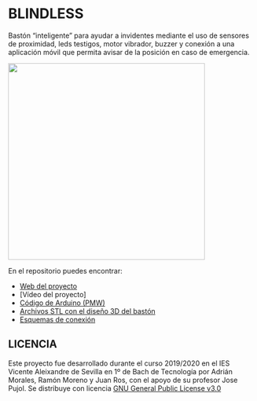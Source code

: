 # BLINDLESS
Bastón “inteligente” para ayudar a invidentes mediante el uso de sensores de proximidad, leds testigos, motor vibrador, buzzer y conexión a una aplicación móvil que permita avisar de la posición en caso de emergencia.

<img src="Imágenes/Ciego icono.png" width="400" align="center"> 

En el repositorio puedes encontrar:
- [Web del proyecto](https://sites.google.com/iesvaleix.com/blindless)
- [Vídeo del proyecto]
- [Código de Arduino (PMW)](https://github.com/Josepujol/ProyectosEstudiantes/blob/master/GafasInvidentes/Codigo_gafas.ino)
- [Archivos STL con el diseño 3D del bastón](https://github.com/Josepujol/ProyectosEstudiantes/blob/master/GafasInvidentes/Gafas.stl)
- [Esquemas de conexión](https://github.com/adrian-45x/blindless/tree/master/Esquemas%20de%20conexi%C3%B3n)

## LICENCIA
Este proyecto fue desarrollado durante el curso 2019/2020 en el IES Vicente Aleixandre de Sevilla en 1º de Bach de Tecnología por Adrián Morales, Ramón Moreno y Juan Ros, con el apoyo de su profesor Jose Pujol. Se distribuye con licencia [GNU General Public License v3.0](https://www.gnu.org/licenses/gpl-3.0.html)
